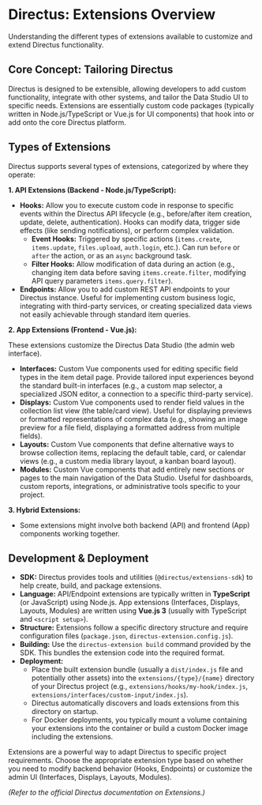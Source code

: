 # Directus: Extensions Overview

Understanding the different types of extensions available to customize and extend Directus functionality.

## Core Concept: Tailoring Directus

Directus is designed to be extensible, allowing developers to add custom functionality, integrate with other systems, and tailor the Data Studio UI to specific needs. Extensions are essentially custom code packages (typically written in Node.js/TypeScript or Vue.js for UI components) that hook into or add onto the core Directus platform.

## Types of Extensions

Directus supports several types of extensions, categorized by where they operate:

**1. API Extensions (Backend - Node.js/TypeScript):**

*   **Hooks:** Allow you to execute custom code in response to specific events within the Directus API lifecycle (e.g., before/after item creation, update, delete, authentication). Hooks can modify data, trigger side effects (like sending notifications), or perform complex validation.
    *   **Event Hooks:** Triggered by specific actions (`items.create`, `items.update`, `files.upload`, `auth.login`, etc.). Can run `before` or `after` the action, or as an `async` background task.
    *   **Filter Hooks:** Allow modification of data during an action (e.g., changing item data before saving `items.create.filter`, modifying API query parameters `items.query.filter`).
*   **Endpoints:** Allow you to add custom REST API endpoints to your Directus instance. Useful for implementing custom business logic, integrating with third-party services, or creating specialized data views not easily achievable through standard item queries.

**2. App Extensions (Frontend - Vue.js):**

These extensions customize the Directus Data Studio (the admin web interface).

*   **Interfaces:** Custom Vue components used for editing specific field types in the item detail page. Provide tailored input experiences beyond the standard built-in interfaces (e.g., a custom map selector, a specialized JSON editor, a connection to a specific third-party service).
*   **Displays:** Custom Vue components used to render field values in the collection list view (the table/card view). Useful for displaying previews or formatted representations of complex data (e.g., showing an image preview for a file field, displaying a formatted address from multiple fields).
*   **Layouts:** Custom Vue components that define alternative ways to browse collection items, replacing the default table, card, or calendar views (e.g., a custom media library layout, a kanban board layout).
*   **Modules:** Custom Vue components that add entirely new sections or pages to the main navigation of the Data Studio. Useful for dashboards, custom reports, integrations, or administrative tools specific to your project.

**3. Hybrid Extensions:**

*   Some extensions might involve both backend (API) and frontend (App) components working together.

## Development & Deployment

*   **SDK:** Directus provides tools and utilities (`@directus/extensions-sdk`) to help create, build, and package extensions.
*   **Language:** API/Endpoint extensions are typically written in **TypeScript** (or JavaScript) using Node.js. App extensions (Interfaces, Displays, Layouts, Modules) are written using **Vue.js 3** (usually with TypeScript and `<script setup>`).
*   **Structure:** Extensions follow a specific directory structure and require configuration files (`package.json`, `directus-extension.config.js`).
*   **Building:** Use the `directus-extension build` command provided by the SDK. This bundles the extension code into the required format.
*   **Deployment:**
    *   Place the built extension bundle (usually a `dist/index.js` file and potentially other assets) into the `extensions/{type}/{name}` directory of your Directus project (e.g., `extensions/hooks/my-hook/index.js`, `extensions/interfaces/custom-input/index.js`).
    *   Directus automatically discovers and loads extensions from this directory on startup.
    *   For Docker deployments, you typically mount a volume containing your extensions into the container or build a custom Docker image including the extensions.

Extensions are a powerful way to adapt Directus to specific project requirements. Choose the appropriate extension type based on whether you need to modify backend behavior (Hooks, Endpoints) or customize the admin UI (Interfaces, Displays, Layouts, Modules).

*(Refer to the official Directus documentation on Extensions.)*